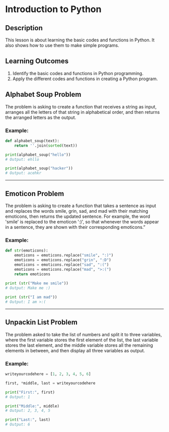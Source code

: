 # Introduction to Python
## Description
This lesson is about learning the basic codes and functions in Python. It also shows how to use them to make simple programs.

## Learning Outcomes
1. Identify the basic codes and functions in Python programming.  
2. Apply the different codes and functions in creating a Python program.

## Alphabet Soup Problem
The problem is asking to create a function that receives a string as input, arranges all the letters of that string in alphabetical order, and then returns the arranged letters as the output.

### Example:
```python
def alphabet_soup(text):
    return ''.join(sorted(text))

print(alphabet_soup("hello"))
# Output: ehllo

print(alphabet_soup("hacker"))
# Output: acehkr
```
------------------------------------------------------
## Emoticon Problem
The problem is asking to create a function that takes a sentence as input and replaces the words smile, grin, sad, and mad with their matching emoticons, then returns the updated sentence. For example, the word 'smile' is replaced to the emoticon ':)', so that whenever the words appear in a sentence, they are shown with their corresponding emoticons.”

### Example:
```python
def str(emoticons):
    emoticons = emoticons.replace("smile", ":)")
    emoticons = emoticons.replace("grin", ":D")
    emoticons = emoticons.replace("sad", ":(")
    emoticons = emoticons.replace("mad", ">:(")
    return emoticons
    
print (str("Make me smile"))
# Output: Make me :)

print (str("I am mad"))
# Output: I am >:(
```
------------------------------------------------------
## Unpackin List Problem
The problem asked to take the list of numbers and split it to three variables, where the first variable stores the first element of the list, the last variable stores the last element, and the middle variable stores all the remaining elements in between, and then display all three variables as output.

### Example:
```python
writeyourcodehere = [1, 2, 3, 4, 5, 6]

first, *middle, last = writeyourcodehere

print("First:", first)
# Output: 1

print("Middle:", middle)
# Output: 2, 3, 4, 5

print("Last:", last)
# Output: 6
```


